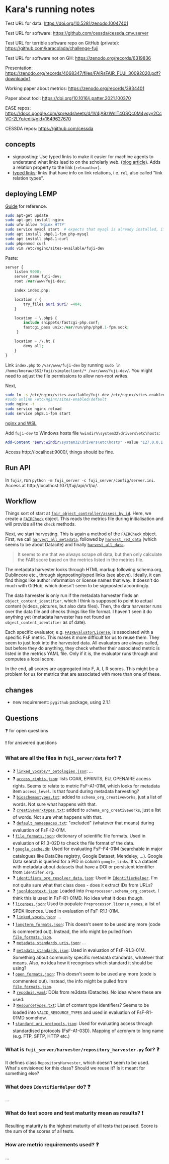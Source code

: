 # Kara's running notes

Test URL for data: https://doi.org/10.5281/zenodo.10047401

Test URL for software: https://github.com/cessda/cessda.cmv.server

Test URL for terrible software repo on GitHub (private): https://github.com/karacolada/challenge-fuji

Test URL for software not on GH: https://zenodo.org/records/6319836

Presentation: https://zenodo.org/records/4068347/files/FAIRsFAIR_FUJI_30092020.pdf?download=1

Working paper about metrics: https://zenodo.org/records/3934401

Paper about tool: https://doi.org/10.1016/j.patter.2021.100370

EASE repos: https://docs.google.com/spreadsheets/d/1V4jA9zWnIT4GSQc0M4ysyy2CcVC-2LYo/edit#gid=1649627670

CESSDA repos: https://github.com/cessda

## concepts

- signposting: Use typed links to make it easier for machine agents to understand what links lead to on the scholarly web. ([blog article](https://signposting.org/)). Adds a relation property to the link (`rel=author`).
- [typed links](https://www.iana.org/assignments/link-relations/link-relations.xhtml): links that have info on link relations, i.e. `rel`, also called "link relation types".

## deploying LEMP

[Guide](https://www.digitalocean.com/community/tutorials/how-to-install-linux-nginx-mysql-php-lemp-stack-on-ubuntu-22-04) for reference.

```bash
sudo apt-get update
sudo apt-get install nginx
sudo ufw allow 'Nginx HTTP'
sudo service mysql start  # expects that mysql is already installed, if not run sudo apt install mysql-server
sudo apt install php8.1-fpm php-mysql
sudo apt install php8.1-curl
sudo phpenmod curl
sudo vim /etc/nginx/sites-available/fuji-dev
```

Paste:

```php
server {
    listen 9000;
    server_name fuji-dev;
    root /var/www/fuji-dev;

    index index.php;

    location / {
        try_files $uri $uri/ =404;
    }

    location ~ \.php$ {
        include snippets/fastcgi-php.conf;
        fastcgi_pass unix:/var/run/php/php8.1-fpm.sock;
     }

    location ~ /\.ht {
        deny all;
    }
}
```

Link `index.php` to `/var/www/fuji-dev` by running `sudo ln /home/kmoraw/SSI/fuji/simpleclient/* /var/www/fuji-dev/`. You might need to adjust the file permissions to allow non-root writes.

Next,
```bash
sudo ln -s /etc/nginx/sites-available/fuji-dev /etc/nginx/sites-enabled/
#sudo unlink /etc/nginx/sites-enabled/default
sudo nginx -t
sudo service nginx reload
sudo service php8.1-fpm start
```

[nginx and WSL](https://stackoverflow.com/questions/61806937/nginx-running-in-wsl2-ubuntu-20-04-does-not-serve-html-page-to-windows-10-host)

Add `fuji-dev` to Windows hosts file `%windir%\system32\drivers\etc\hosts`:

```powershell
Add-Content "$env:windir\system32\drivers\etc\hosts" -value "127.0.0.1 fuji-dev" 
```

Access http://localhost:9000/, things should be fine.

## Run API

In `fuji/`, run `python -m fuji_server -c fuji_server/config/server.ini`. Access at http://localhost:1071/fuji/api/v1/ui/.

## Workflow

Things sort of start at [`fair_object_controller/assess_by_id`](fuji_server/controllers/fair_object_controller.py#36).
Here, we create a [`FAIRCheck`](fuji_server/controllers/fair_check.py) object.
This reads the metrics file during initialisation and will provide all the `check` methods.

Next, we start harvesting. This is again a method of the `FAIRCheck` object.
First, we call [`harvest_all_metadata`](fuji_server/controllers/fair_check.py#327), followed by [`harvest_re3_data`](fuji_server/controllers/fair_check.py#343) (which seems to be about Datacite) and finally [`harvest_all_data`](fuji_server/controllers/fair_check.py#357).

> It seems to me that we always scrape *all* data, but then only calculate the FAIR score based on the metrics listed in the metrics file.

The metadata harvester looks through HTML markup following schema.org, Dublincore etc., through signposting/typed links (see above).
Ideally, it can find things like author information or license names that way.
It doesn't do much with GitHub, which doesn't seem to be signposted accordingly.

The data harvester is only run if the metadata harvester finds an `object_content_identifier`, which I think is supposed to point to actual content (videos, pictures, but also data files).
Then, the data harvester runs over the data file and checks things like file format.
I haven't seen it do anything yet (metadata harvester has not found an `object_content_identifier` as of date).

Each specific evaluator, e.g. [`FAIREvaluatorLicense`](fuji_server/evaluators/fair_evaluator_license.py), is associated with a specific FsF metric.
This makes it more difficult for us to reuse them.
They seem to just look into the harvested data. 
All evaluators are always called, but before they do anything, they check whether their associated metric is listed in the metrics YAML file.
Only if it is, the evaluator runs through and computes a local score.

In the end, all scores are aggregated into F, A, I, R scores.
This might be a problem for us for metrics that are associated with more than one of these.

## changes

- new requirement: `pygithub` package, using 2.1.1

## Questions

:question: for open questions

:exclamation: for answered questions

### What are all the files in `fuji_server/data` for? :question:

- :question: [`linked_vocabs/*_ontologies.json`](fuji_server/data/linked_vocabs): ...
- :question: [`access_rights.json`](fuji_server/data/access_rights.json): lists COAR, EPRINTS, EU, OPENAIRE access rights. Seems to relate to metric FsF-A1-01M, which looks for metadata item `access_level`. Is that found during metadata harvesting?
- :question: [`bioschemastypes.txt`](fuji_server/data/bioschemastypes.txt): added to `schema_org_creativeworks`, just a list of words. Not sure what happens with that.
- :question: [`creativeworktypes.txt`](fuji_server/data/creativeworktypes.txt): added to `schema_org_creativeworks`, just a list of words. Not sure what happens with that.
- :question: [`default_namespaces.txt`](fuji_server/data/default_namespaces.txt): "excluded" (whatever that means) during evaluation of FsF-I2-01M.
- :exclamation: [`file_formats.json`](fuji_server/data/file_formats.json): dictionary of scientific file formats. Used in evaluation of R1.3-02D to check the file format of the data.
- :exclamation: [`google_cache.db`](fuji_server/data/google_cache.db): Used for evaluating FsF-F4-01M (searchable in major catalogues like DataCite registry, Google Dataset, Mendeley, ...). Google Data search is queried for a PID in column `google_links`. It's a dataset with metadata about datasets that have a DOI or persistent identifier from `identifer.org`.
- :question: [`identifiers_org_resolver_data.json`](fuji_server/data/identifiers_org_resolver_data.json): Used in [`IdentifierHelper`](fuji_server/helper/identifier_helper.py). I'm not quite sure what that class does - does it extract IDs from URLs?
- :question: [`jsonldcontext.json`](fuji_server/data/jsonldcontext.json): Loaded into `Preprocessor.schema_org_context`. I think this is used in FsF-R1-01MD. No idea what it does though.
- :exclamation: [`licenses.json`](fuji_server/data/licenses.json): Used to populate `Preprocessor.license_names`, a list of SPDX licences. Used in evaluation of FsF-R1.1-01M.
- :question: [`linked_vocab.json`](fuji_server/data/linked_vocab.json): ...
- :exclamation: [`longterm_formats.json`](fuji_server/data/longterm_formats.json): This doesn't seem to be used any more (code is commented out). Instead, the info might be pulled from [`file_formats.json`](fuji_server/data/file_formats.json).
- :question: [`metadata_standards_uris.json`](fuji_server/data/metadata_standards_uris.json): ...
- :question: [`metadata_standards.json`](fuji_server/data/metadata_standards.json): Used in evaluation of FsF-R1.3-01M. Something about community specific metadata standards, whatever that means. Also, no idea how it recognises which standard it should be using?
- :exclamation: [`open_formats.json`](fuji_server/data/open_formats.json): This doesn't seem to be used any more (code is commented out). Instead, the info might be pulled from [`file_formats.json`](fuji_server/data/file_formats.json).
- :question: [`repodois.yaml`](fuji_server/data/repodois.yaml): DOIs from re3data (Datacite). No idea where these are used.
- :question: [`ResourceTypes.txt`](fuji_server/data/ResourceTypes.txt): List of content type identifiers? Seems to be loaded into `VALID_RESOURCE_TYPES` and used in evaluation of FsF-R1-01MD somehow.
- :exclamation: [`standard_uri_protocols.json`](fuji_server/data/standard_uri_protocols.json): Used for evaluating access through standardised protocols (FsF-A1-03D). Mapping of acronym to long name (e.g. FTP, SFTP, HTTP etc.)

### What is `fuji_server/harvester/repository_harvester.py` for? :question:

It defines class `RepositoryHarvester`, which doesn't seem to be used.
What's envisioned for this class?
Should we reuse it?
Is it meant for something else?

### What does `IdentifierHelper` do? :question:

...

### What do test score and test maturity mean as results? :exclamation:

Resulting maturity is the highest maturity of all tests that passed. Score is the sum of the scores of all tests.

### How are metric requirements used? :question:

...